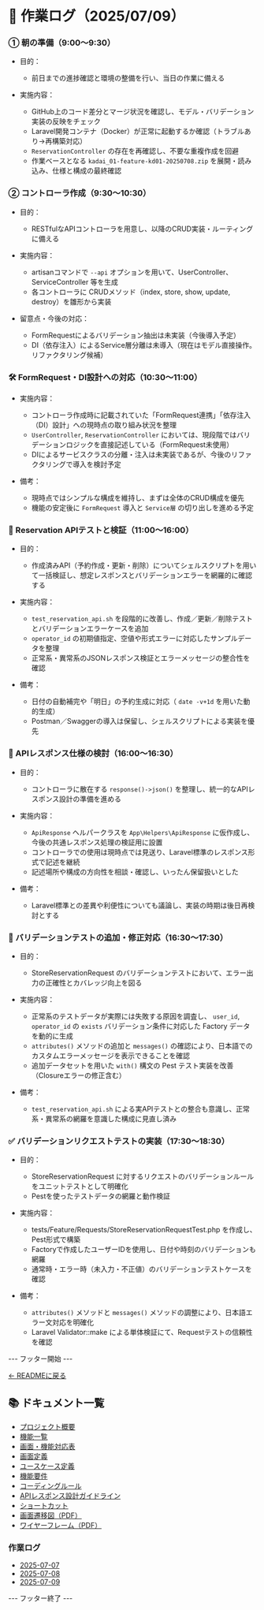 # 📝 作業ログ（2025/07/09）

### ① 朝の準備（9:00〜9:30）

- 目的：
  - 前日までの進捗確認と環境の整備を行い、当日の作業に備える

- 実施内容：
  - GitHub上のコード差分とマージ状況を確認し、モデル・バリデーション実装の反映をチェック
  - Laravel開発コンテナ（Docker）が正常に起動するか確認（トラブルあり→再構築対応）
  - `ReservationController` の存在を再確認し、不要な重複作成を回避
  - 作業ベースとなる `kadai_01-feature-kd01-20250708.zip` を展開・読み込み、仕様と構成の最終確認

### ② コントローラ作成（9:30〜10:30）

- 目的：
  - RESTfulなAPIコントローラを用意し、以降のCRUD実装・ルーティングに備える

- 実施内容：
  - artisanコマンドで `--api` オプションを用いて、UserController、ServiceController 等を生成
  - 各コントローラに CRUDメソッド（index, store, show, update, destroy）を雛形から実装

- 留意点・今後の対応：
  - FormRequestによるバリデーション抽出は未実装（今後導入予定）
  - DI（依存注入）によるService層分離は未導入（現在はモデル直接操作。リファクタリング候補）

### 🛠️ FormRequest・DI設計への対応（10:30〜11:00）

- 実施内容：
  - コントローラ作成時に記載されていた「FormRequest連携」「依存注入（DI）設計」への現時点の取り組み状況を整理
  - `UserController`, `ReservationController` においては、現段階ではバリデーションロジックを直接記述している（FormRequest未使用）
  - DIによるサービスクラスの分離・注入は未実装であるが、今後のリファクタリングで導入を検討予定

- 備考：
  - 現時点ではシンプルな構成を維持し、まずは全体のCRUD構成を優先
  - 機能の安定後に `FormRequest` 導入と `Service層` の切り出しを進める予定

### 🧪 Reservation APIテストと検証（11:00〜16:00）

- 目的：
  - 作成済みAPI（予約作成・更新・削除）についてシェルスクリプトを用いて一括検証し、想定レスポンスとバリデーションエラーを網羅的に確認する

- 実施内容：
  - `test_reservation_api.sh` を段階的に改善し、作成／更新／削除テストとバリデーションエラーケースを追加
  - `operator_id` の初期値指定、空値や形式エラーに対応したサンプルデータを整理
  - 正常系・異常系のJSONレスポンス検証とエラーメッセージの整合性を確認

- 備考：
  - 日付の自動補完や「明日」の予約生成に対応（ `date -v+1d` を用いた動的生成）
  - Postman／Swaggerの導入は保留し、シェルスクリプトによる実装を優先

### 🧩 APIレスポンス仕様の検討（16:00〜16:30）

- 目的：
  - コントローラに散在する `response()->json()` を整理し、統一的なAPIレスポンス設計の準備を進める

- 実施内容：
  - `ApiResponse` ヘルパークラスを `App\Helpers\ApiResponse` に仮作成し、今後の共通レスポンス処理の検証用に設置
  - コントローラでの使用は現時点では見送り、Laravel標準のレスポンス形式で記述を継続
  - 記述場所や構成の方向性を相談・確認し、いったん保留扱いとした

- 備考：
  - Laravel標準との差異や利便性についても議論し、実装の時期は後日再検討とする

### 🧪 バリデーションテストの追加・修正対応（16:30〜17:30）

- 目的：
  - StoreReservationRequest のバリデーションテストにおいて、エラー出力の正確性とカバレッジ向上を図る

- 実施内容：
  - 正常系のテストデータが実際には失敗する原因を調査し、 `user_id`, `operator_id` の `exists` バリデーション条件に対応した Factory データを動的に生成
  - `attributes()` メソッドの追加と `messages()` の確認により、日本語でのカスタムエラーメッセージを表示できることを確認
  - 追加データセットを用いた `with()` 構文の Pest テスト実装を改善（Closureエラーの修正含む）

- 備考：
  - `test_reservation_api.sh` による実APIテストとの整合も意識し、正常系・異常系の網羅を意識した構成に見直し済み

### ✅ バリデーションリクエストテストの実装（17:30〜18:30）

- 目的：
  - StoreReservationRequest に対するリクエストのバリデーションルールをユニットテストとして明確化
  - Pestを使ったテストデータの網羅と動作検証

- 実施内容：
  - tests/Feature/Requests/StoreReservationRequestTest.php を作成し、Pest形式で構築
  - Factoryで作成したユーザーIDを使用し、日付や時刻のバリデーションも網羅
  - 通常時・エラー時（未入力・不正値）のバリデーションテストケースを確認

- 備考：
  - `attributes()` メソッドと `messages()` メソッドの調整により、日本語エラー文対応を明確化
  - Laravel Validator::make による単体検証にて、Requestテストの信頼性を確認

--- フッター開始 ---

[← READMEに戻る](../../README.md)

## 📚 ドキュメント一覧

- [プロジェクト概要](../project-overview.md)
- [機能一覧](../features.md)
- [画面・機能対応表](../function_screen_map.md)
- [画面定義](../screens.md)
- [ユースケース定義](../usecase_reserve.md)
- [機能要件](../functional_requirements.md)
- [コーディングルール](../coding-rules.md)
- [APIレスポンス設計ガイドライン](../api_response.md)
- [ショートカット](../shortcuts.md)
- [画面遷移図（PDF）](../画面遷移図.pdf)
- [ワイヤーフレーム（PDF）](../ワイヤーフレーム.pdf)

### 作業ログ
- [2025-07-07](../logs/2025-07-07.md)
- [2025-07-08](../logs/2025-07-08.md)
- [2025-07-09](../logs/2025-07-09.md)

--- フッター終了 ---
